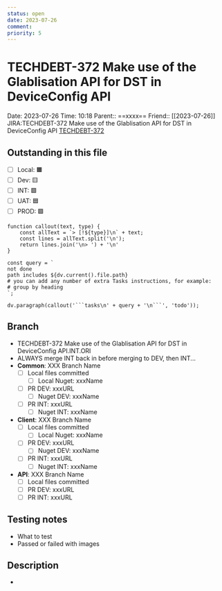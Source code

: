 ```yaml
---
status: open
date: 2023-07-26
comment:
priority: 5
---
```


# TECHDEBT-372 Make use of the Glablisation API for DST in DeviceConfig API

Date: 2023-07-26 Time: 10:18
Parent:: ==xxxx==
Friend:: [[2023-07-26]]
JIRA:TECHDEBT-372 Make use of the Glablisation API for DST in DeviceConfig API
[TECHDEBT-372](https://csojiramixtelematics.atlassian.net/browse/TECHDEBT-372)

## Outstanding in this file

- [ ] Local: 🟧 
- [ ] Dev: 🟨 
- [ ] INT: 🟩 
- [ ] UAT: 🟦 
- [ ] PROD: 🟪

```dataviewjs
function callout(text, type) {
    const allText = `> [!${type}]\n` + text;
    const lines = allText.split('\n');
    return lines.join('\n> ') + '\n'
}

const query = `
not done
path includes ${dv.current().file.path}
# you can add any number of extra Tasks instructions, for example:
# group by heading
`;

dv.paragraph(callout('```tasks\n' + query + '\n```', 'todo'));
```

## Branch

- TECHDEBT-372 Make use of the Glablisation API for DST in DeviceConfig API.INT.ORI
- ALWAYS merge INT back in before merging to DEV, then INT...
- **Common**: XXX Branch Name
	- [ ] Local files committed
		- [ ] Local Nuget: xxxName
	- [ ] PR DEV: xxxURL
		- [ ] Nuget DEV: xxxName
	- [ ] PR INT: xxxURL
		- [ ] Nuget INT: xxxName
- **Client**: XXX Branch Name
	- [ ] Local files committed
		- [ ] Local Nuget: xxxName
	- [ ] PR DEV: xxxURL
		- [ ] Nuget DEV: xxxName
	- [ ] PR INT: xxxURL
		- [ ] Nuget INT: xxxName
- **API**: XXX Branch Name
	- [ ] Local files committed
	- [ ] PR DEV: xxxURL
	- [ ] PR INT: xxxURL

## Testing notes

- What to test
- Passed or failed with images

## Description

- 
